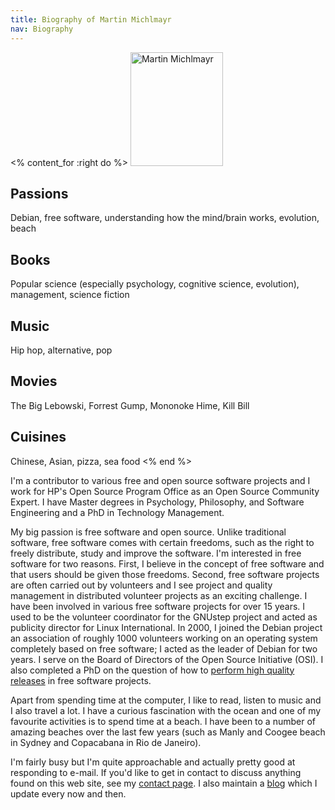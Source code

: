```yaml
---
title: Biography of Martin Michlmayr
nav: Biography
---
```


<% content_for :right do %>
<img src = "../images/r_debconf4_tbm1.jpg" class="border" alt="Martin Michlmayr" width="148" height="182" />

## Passions

Debian, free software, understanding how the mind/brain works, evolution,
beach

## Books

Popular science (especially psychology, cognitive science, evolution),
management, science fiction

## Music

Hip hop, alternative, pop

## Movies

The Big Lebowski, Forrest Gump, Mononoke Hime, Kill Bill

## Cuisines

Chinese, Asian, pizza, sea food
<% end %>

I'm a contributor to various free and open source software projects and I
work for HP's Open Source Program Office as an Open Source Community
Expert.  I have Master degrees in Psychology, Philosophy, and Software
Engineering and a PhD in Technology Management.

My big passion is free software and open source.  Unlike traditional
software, free software comes with certain freedoms, such as the right to
freely distribute, study and improve the software.  I'm interested in free
software for two reasons.  First, I believe in the concept of free software
and that users should be given those freedoms.  Second, free software
projects are often carried out by volunteers and I see project and quality
management in distributed volunteer projects as an exciting challenge.  I
have been involved in various free software projects for over 15 years.  I
used to be the volunteer coordinator for the GNUstep project and acted as
publicity director for Linux International.  In 2000, I joined the Debian
project an association of roughly 1000 volunteers working on an operating
system completely based on free software; I acted as the leader of Debian
for two years.  I serve on the Board of Directors of the Open Source
Initiative (OSI).  I also completed a PhD on the question of how to
[perform high quality releases](../research) in free software projects.

Apart from spending time at the computer, I like to read, listen to music
and I also travel a lot.  I have a curious fascination with the ocean and
one of my favourite activities is to spend time at a beach.  I have been to
a number of amazing beaches over the last few years (such as Manly and
Coogee beach in Sydney and Copacabana in Rio de Janeiro).

I'm fairly busy but I'm quite approachable and actually pretty good at
responding to e-mail.  If you'd like to get in contact to discuss anything
found on this web site, see my [contact page](../contact).  I also maintain
a [blog](../journal) which I update every now and then.

